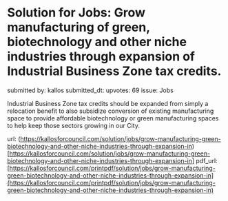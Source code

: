 # Solution for Jobs: Grow manufacturing of green, biotechnology and other niche industries through expansion of Industrial Business Zone tax credits. #

submitted by: kallos
submitted_dt: 
upvotes: 69
issue: Jobs

Industrial Business Zone tax credits should be expanded from simply a relocation benefit to also subsidize conversion of existing manufacturing space to provide affordable biotechnology or green manufacturing spaces to help keep those sectors growing in our City.

url: (https://kallosforcouncil.com/solution/jobs/grow-manufacturing-green-biotechnology-and-other-niche-industries-through-expansion-in)[https://kallosforcouncil.com/solution/jobs/grow-manufacturing-green-biotechnology-and-other-niche-industries-through-expansion-in]
pdf_url: [https://kallosforcouncil.com/printpdf/solution/jobs/grow-manufacturing-green-biotechnology-and-other-niche-industries-through-expansion-in](https://kallosforcouncil.com/printpdf/solution/jobs/grow-manufacturing-green-biotechnology-and-other-niche-industries-through-expansion-in)